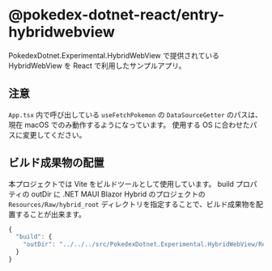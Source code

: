 # @pokedex-dotnet-react/entry-hybridwebview

PokedexDotnet.Experimental.HybridWebView で提供されている HybridWebView を React で利用したサンプルアプリ。

## 注意

`App.tsx` 内で呼び出している `useFetchPokemon` の `DataSourceGetter` のパスは、現在 macOS でのみ動作するようになっています。
使用する OS に合わせたパスに変更してください。

## ビルド成果物の配置

本プロジェクトでは Vite をビルドツールとして使用しています。
build プロパティの outDir に .NET MAUI Blazor Hybrid のプロジェクトの `Resources/Raw/hybrid_root` ディレクトリを指定することで、ビルド成果物を配置することが出来ます。

```js
{
  "build": {
    "outDir": "../../../src/PokedexDotnet.Experimental.HybridWebView/Resources/Raw/hybrid_root",
  }
}
```
